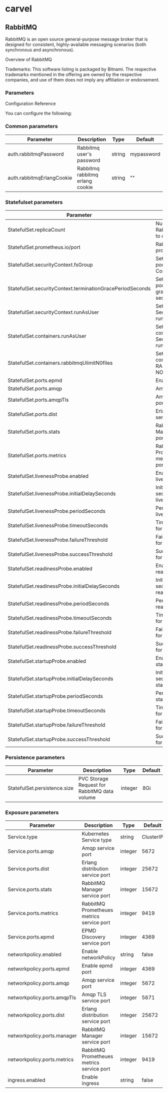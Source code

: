 # carvel

## RabbitMQ

RabbitMQ is an open source general-purpose message broker that is designed for consistent, highly-available messaging scenarios (both synchronous and asynchronous).

Overview of RabbitMQ

Trademarks: This software listing is packaged by Bitnami. The respective trademarks mentioned in the offering are owned by the respective companies, and use of them does not imply any affiliation or endorsement.

### Parameters

Configuration Reference

You can configure the following:

### Common parameters

|Parameter|Description|Type|Default|
|---------|-----------|----|-------|
|auth.rabbitmqPassword|Rabbitmq user's password|string|mypassword|
|auth.rabbitmqErlangCookie|Rabbitmq rabbitmq erlang cookie|string|""|

### Statefulset parameters

|Parameter|Description|Type|Default|
|---------|-----------|----|-------|
|StatefulSet.replicaCount|Number of RabbitMQ replicas to deploy|integer|1|
|StatefulSet.prometheus.io/port|RabbitMQ prometheus.io/port|integer|'9419'|
|StatefulSet.securityContext.fsGroup|Set RabbitMQ pod's Security Context fsGroup|integer|1001|
|StatefulSet.securityContext.terminationGracePeriodSeconds|Set RabbitMQ pod's termination grace period seconds|integer|120|
|StatefulSet.securityContext.runAsUser|Set RabbitMQ Security Context runAsUser|integer|0|
|StatefulSet.containers.runAsUser|Set RabbitMQ containers Security Context runAsUser|integer|1001|
|StatefulSet.containers.rabbitmqUlimitN0files|Set RabbitMQ containers RABBITMQ ULIMIT NOFILES|integer|65536|
|StatefulSet.ports.epmd|Enable epmd port|integer|4369|
|StatefulSet.ports.amqp|Amqp service port|integer|5672|
|StatefulSet.ports.amqpTls|Amqp TLS service port|integer|5671|
|StatefulSet.ports.dist|Erlang distribution service port|integer|25672|
|StatefulSet.ports.stats|RabbitMQ Manager service port|integer|15672|
|StatefulSet.ports.metrics|RabbitMQ Prometheues metrics service port|integer|9419|
|StatefulSet.livenessProbe.enabled|Enable livenessProbe|string|true|
|StatefulSet.livenessProbe.initialDelaySeconds|Initial delay seconds for livenessProbe|integer|120|
|StatefulSet.livenessProbe.periodSeconds|Period seconds for livenessProbe|integer|30|
|StatefulSet.livenessProbe.timeoutSeconds|Timeout seconds for livenessProbe|integer|20|
|StatefulSet.livenessProbe.failureThreshold|Failure threshold for livenessProbe|integer|6|
|StatefulSet.livenessProbe.successThreshold|Success threshold for livenessProbe|integer|1|
|StatefulSet.readinessProbe.enabled|Enable readinessProbe|string|true|
|StatefulSet.readinessProbe.initialDelaySeconds|Initial delay seconds for readinessProbe|integer|10|
|StatefulSet.readinessProbe.periodSeconds|Period seconds for readinessProbe|integer|30|
|StatefulSet.readinessProbe.timeoutSeconds|Timeout seconds for readinessProbe|integer|20|
|StatefulSet.readinessProbe.failureThreshold|Failure threshold for readinessProbe|integer|3|
|StatefulSet.readinessProbe.successThreshold|Success threshold for readinessProbe|integer|1|
|StatefulSet.startupProbe.enabled|Enable startupProbe|string|false|
|StatefulSet.startupProbe.initialDelaySeconds|Initial delay seconds for startupProbe|integer|10|
|StatefulSet.startupProbe.periodSeconds|Period seconds for startupProbe|integer|30|
|StatefulSet.startupProbe.timeoutSeconds|Timeout seconds for startupProbe|integer|20|
|StatefulSet.startupProbe.failureThreshold|Failure threshold for startupProbe|integer|3|
|StatefulSet.startupProbe.successThreshold|Success threshold for startupProbe|integer|1|

### Persistence parameters

|Parameter|Description|Type|Default|
|---------|-----------|----|-------|
|StatefulSet.persistence.size|PVC Storage Request for RabbitMQ data volume|integer|8Gi|

### Exposure parameters

|Parameter|Description|Type|Default|
|---------|-----------|----|-------|
|Service.type|Kubernetes Service type|string|ClusterIP|
|Service.ports.amqp|Amqp service port|integer|5672|
|Service.ports.dist|Erlang distribution service port|integer|25672|
|Service.ports.stats|RabbitMQ Manager service port|integer|15672|
|Service.ports.metrics|RabbitMQ Prometheues metrics service port|integer|9419|
|Service.ports.epmd|EPMD Discovery service port|integer|4369|
|networkpolicy.enabled|Enable networkPolicy|string|false|
|networkpolicy.ports.epmd|Enable epmd port|integer|4369|
|networkpolicy.ports.amqp|Amqp service port|integer|5672|
|networkpolicy.ports.amqpTls|Amqp TLS service port|integer|5671|
|networkpolicy.ports.dist|Erlang distribution service port|integer|25672|
|networkpolicy.ports.manager|RabbitMQ Manager service port|integer|15672|
|networkpolicy.ports.metrics|RabbitMQ Prometheues metrics service port|integer|9419|
|ingress.enabled|Enable ingress|string|false|
